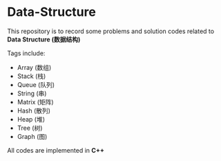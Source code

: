 # Data-Structure
This repository is to record some problems and solution codes related to **Data Structure (数据结构)**

Tags include: 
- Array (数组)
- Stack (栈)
- Queue (队列)
- String (串)
- Matrix (矩阵)
- Hash (散列)
- Heap (堆)
- Tree (树)
- Graph (图)

All codes are implemented in **C++**
